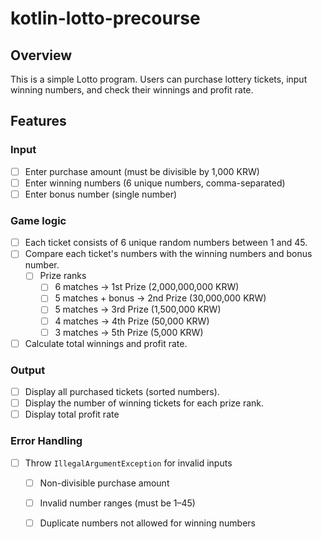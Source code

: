 # kotlin-lotto-precourse

## Overview
This is a simple Lotto program.
Users can purchase lottery tickets, input winning numbers, and check their winnings and profit rate.

## Features
### Input
- [ ] Enter purchase amount (must be divisible by 1,000 KRW)
- [ ] Enter winning numbers (6 unique numbers, comma-separated)
- [ ] Enter bonus number (single number)

### Game logic
- [ ] Each ticket consists of 6 unique random numbers between 1 and 45.
- [ ] Compare each ticket's numbers with the winning numbers and bonus number.
  - [ ] Prize ranks
    - [ ] 6 matches → 1st Prize (2,000,000,000 KRW)
    - [ ] 5 matches + bonus → 2nd Prize (30,000,000 KRW)
    - [ ] 5 matches → 3rd Prize (1,500,000 KRW)
    - [ ] 4 matches → 4th Prize (50,000 KRW)
    - [ ] 3 matches → 5th Prize (5,000 KRW)
- [ ] Calculate total winnings and profit rate.

### Output
- [ ] Display all purchased tickets (sorted numbers).
- [ ] Display the number of winning tickets for each prize rank.
- [ ] Display total profit rate

### Error Handling
- [ ] Throw `IllegalArgumentException` for invalid inputs
  - [ ] Non-divisible purchase amount
  - [ ] Invalid number ranges (must be 1–45)
  - [ ] Duplicate numbers not allowed for winning numbers



